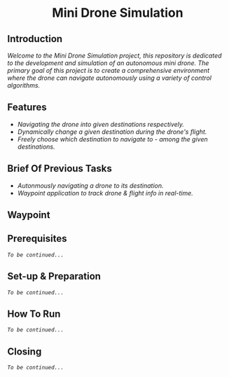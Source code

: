 <h1 align="center"> Mini Drone Simulation </h1>

<h2>Introduction</h2>

_Welcome to the Mini Drone Simulation project, this repository is dedicated to the development and simulation of an autonomous mini drone. The primary goal of this project is to create a comprehensive environment where the drone can navigate autonomously using a variety of control algorithms._

<h2>Features</h2>

- _Navigating the drone into given destinations respectively._
- _Dynamically change a given destination during the drone's flight._
- _Freely choose which destination to navigate to - among the given destinations._

<h2>Brief Of Previous Tasks</h2>

- _Autonmously navigating a drone to its destination._
- _Waypoint application to track drone & flight info in real-time._

<h2>Waypoint</h2>



<h2>Prerequisites</h2>

_```To be continued...```_

<h2>Set-up & Preparation</h2>

_```To be continued...```_

<h2>How To Run</h2>

_```To be continued...```_


<h2>Closing</h2>

_```To be continued...```_
